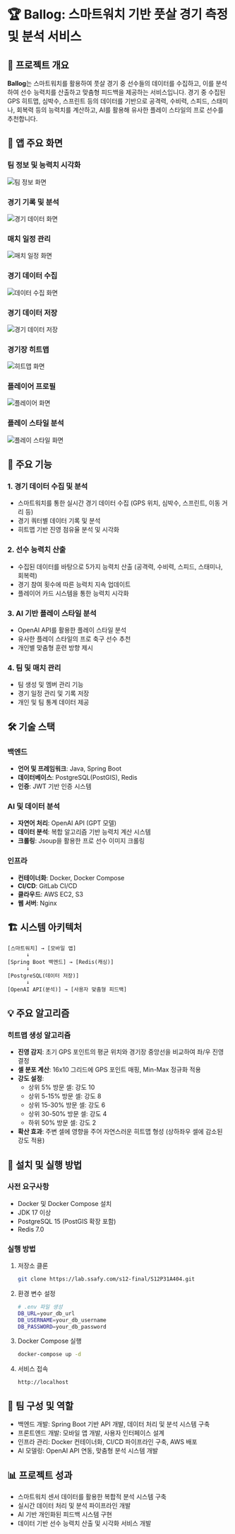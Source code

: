 # 🏆 Ballog: 스마트워치 기반 풋살 경기 측정 및 분석 서비스

## 📌 프로젝트 개요

**Ballog**는 스마트워치를 활용하여 풋살 경기 중 선수들의 데이터를 수집하고, 이를 분석하여 선수 능력치를 산출하고 맞춤형 피드백을 제공하는 서비스입니다. 경기 중 수집된 GPS 히트맵, 심박수, 스프린트 등의 데이터를 기반으로 공격력, 수비력, 스피드, 스태미나, 회복력 등의 능력치를 계산하고, AI를 활용해 유사한 플레이 스타일의 프로 선수를 추천합니다.

## 📱 앱 주요 화면

### 팀 정보 및 능력치 시각화
![팀 정보 화면](images/team_page.png)

### 경기 기록 및 분석
![경기 데이터 화면](images/match_detail_data.png)

### 매치 일정 관리
![매치 일정 화면](images/match_schedule.png)

### 경기 데이터 수집
![데이터 수집 화면](images/watch_data_ready.png)

### 경기 데이터 저장
![경기 데이터 저장](images/match_data_save.png)

### 경기장 히트맵
![히트맵 화면](images/match_detail_heatmap.png)

### 플레이어 프로필
![플레이어 화면](images/main_page.png)

### 플레이 스타일 분석
![플레이 스타일 화면](images/play_style.png)

## 🧠 주요 기능

### 1. 경기 데이터 수집 및 분석
- 스마트워치를 통한 실시간 경기 데이터 수집 (GPS 위치, 심박수, 스프린트, 이동 거리 등)
- 경기 쿼터별 데이터 기록 및 분석
- 히트맵 기반 진영 점유율 분석 및 시각화

### 2. 선수 능력치 산출
- 수집된 데이터를 바탕으로 5가지 능력치 산출 (공격력, 수비력, 스피드, 스태미나, 회복력)
- 경기 참여 횟수에 따른 능력치 지속 업데이트
- 플레이어 카드 시스템을 통한 능력치 시각화

### 3. AI 기반 플레이 스타일 분석
- OpenAI API를 활용한 플레이 스타일 분석
- 유사한 플레이 스타일의 프로 축구 선수 추천
- 개인별 맞춤형 훈련 방향 제시

### 4. 팀 및 매치 관리
- 팀 생성 및 멤버 관리 기능
- 경기 일정 관리 및 기록 저장
- 개인 및 팀 통계 데이터 제공

## 🛠️ 기술 스택

### 백엔드
- **언어 및 프레임워크**: Java, Spring Boot
- **데이터베이스**: PostgreSQL(PostGIS), Redis
- **인증**: JWT 기반 인증 시스템

### AI 및 데이터 분석
- **자연어 처리**: OpenAI API (GPT 모델)
- **데이터 분석**: 복합 알고리즘 기반 능력치 계산 시스템
- **크롤링**: Jsoup을 활용한 프로 선수 이미지 크롤링

### 인프라
- **컨테이너화**: Docker, Docker Compose
- **CI/CD**: GitLab CI/CD
- **클라우드**: AWS EC2, S3
- **웹 서버**: Nginx

## 🏗️ 시스템 아키텍처

```
[스마트워치] → [모바일 앱]
      ↓
[Spring Boot 백엔드] → [Redis(캐싱)]
      ↓
[PostgreSQL(데이터 저장)]
      ↓
[OpenAI API(분석)] → [사용자 맞춤형 피드백]
```

## 💡 주요 알고리즘

### 히트맵 생성 알고리즘
- **진영 감지**: 초기 GPS 포인트의 평균 위치와 경기장 중앙선을 비교하여 좌/우 진영 결정
- **셀 분포 계산**: 16x10 그리드에 GPS 포인트 매핑, Min-Max 정규화 적용
- **강도 설정**: 
  - 상위 5% 방문 셀: 강도 10
  - 상위 5-15% 방문 셀: 강도 8
  - 상위 15-30% 방문 셀: 강도 6
  - 상위 30-50% 방문 셀: 강도 4
  - 하위 50% 방문 셀: 강도 2
- **확산 효과**: 주변 셀에 영향을 주어 자연스러운 히트맵 형성 (상하좌우 셀에 감소된 강도 적용)

## 🚀 설치 및 실행 방법

### 사전 요구사항
- Docker 및 Docker Compose 설치
- JDK 17 이상
- PostgreSQL 15 (PostGIS 확장 포함)
- Redis 7.0

### 실행 방법
1. 저장소 클론
   ```bash
   git clone https://lab.ssafy.com/s12-final/S12P31A404.git
   ```

2. 환경 변수 설정
   ```bash
   # .env 파일 생성
   DB_URL=your_db_url
   DB_USERNAME=your_db_username
   DB_PASSWORD=your_db_password
   ```

3. Docker Compose 실행
   ```bash
   docker-compose up -d
   ```

4. 서비스 접속
   ```
   http://localhost
   ```

## 🔖 팀 구성 및 역할

- 백엔드 개발: Spring Boot 기반 API 개발, 데이터 처리 및 분석 시스템 구축
- 프론트엔드 개발: 모바일 앱 개발, 사용자 인터페이스 설계
- 인프라 관리: Docker 컨테이너화, CI/CD 파이프라인 구축, AWS 배포
- AI 모델링: OpenAI API 연동, 맞춤형 분석 시스템 개발

## 📊 프로젝트 성과

- 스마트워치 센서 데이터를 활용한 복합적 분석 시스템 구축
- 실시간 데이터 처리 및 분석 파이프라인 개발
- AI 기반 개인화된 피드백 시스템 구현
- 데이터 기반 선수 능력치 산출 및 시각화 서비스 개발
